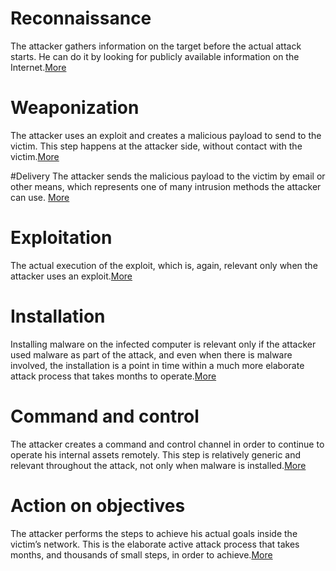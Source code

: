 # Reconnaissance
The attacker gathers information on the target before the actual attack starts. He can do it by looking for publicly available information on the Internet.[More](1Recon)

# Weaponization
The attacker uses an exploit and creates a malicious payload to send to the victim. This step happens at the attacker side, without contact with the victim.[More](2Weapon)

#Delivery
The attacker sends the malicious payload to the victim by email or other means, which represents one of many intrusion methods the attacker can use. [More](3Delivery)

# Exploitation
The actual execution of the exploit, which is, again, relevant only when the attacker uses an exploit.[More](4Exploit)

# Installation
Installing malware on the infected computer is relevant only if the attacker used malware as part of the attack, and even when there is malware involved, the installation is a point in time within a much more elaborate attack process that takes months to operate.[More](5Install)

# Command and control
The attacker creates a command and control channel in order to continue to operate his internal assets remotely. This step is relatively generic and relevant throughout the attack, not only when malware is installed.[More](6C2Server)

# Action on objectives
The attacker performs the steps to achieve his actual goals inside the victim’s network. This is the elaborate active attack process that takes months, and thousands of small steps, in order to achieve.[More](7ActionOnObj)
